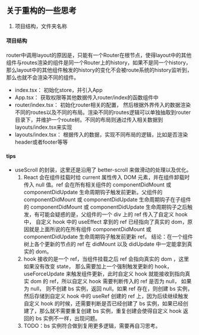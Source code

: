 ## 关于重构的一些思考
1. 项目结构，文件夹名称

#### 项目结构
router中调用layout的原因是，只能有一个Router在根节点，使得layout中的其他组件与routes渲染的组件是同一个Router上的history，如果不是同一个history，那么layout中的其他组件触发的history的变化不会被route系统的history监听到，那么也就不会渲染不同的组件。 
- index.tsx： 初始化store，并引入App
- App.tsx： 获取权限等其他数据传入router/index的函数组件中
- router/index.tsx： 初始化router相关的配置， 然后根据外界传入的数据渲染不同的routes以及不同的布局。渲染不同的routes逻辑可以单独抽取到router目录下，并维护一个route树。不同的布局则通过传入相关数据到layouts/index.tsx来实现
- layouts/index.tsx： 根据传入的数据，实现不同布局的逻辑，比如是否渲染header或者footer等等

#### tips
- useScroll 的封装，这里还是沿用了 better-scroll 来做滑动的处理以及优化。 
    1. React 会在组件挂载时给 current 属性传入 DOM 元素，并在组件卸载时传入 null 值。ref 会在所有相关组件的 componentDidMount 或 componentDidUpdate 生命周期钩子触发前更新。父组件的 componentDidMount 或 componentDidUpdate 生命周期钩子在子组件的 componentDidMount 或 componentDidUpdate 生命周期钩子之后触发，有可能会疑惑的是，父组件的一个 div 上的 ref 传入了自定义 hook 中， 自定义 hook 中的 useEffect 拿到的 ref 已经指向了真实的 dom，原因就是上面所说的在所有组件 componentDidMount 或 componentDidUpdate 生命周期钩子触发前更新 ref。 结论：在一个组件树上各个更新的节点的 ref 在 didMount 以及 didUpdate 中一定能拿到真实的 dom。
    2. hook 接收的是一个 ref，当组件挂载之后 ref 会指向真实的 dom ，这里如果没有改变 state， 那么需要加上一个强制触发更新的 hook，useForceUpdate 来触发组件更新，此时自定义 hook 就能接收到指向真实 dom 的 ref，所以自定义 hook 需要判断传入的 ref 是否为 null， 如果为 null， 则不创建 bs 实例，返回 null。如果 ref 存在，则创建 bs 实例，然后存储到自定义 hook 中的 useRef 创建的 ref 上，因为后续继续触发自定义 hook 的时候，还需要判断是否已经创建了 bs 实例，如果已经创建了，那么就不需要重复创建 bs 实例，重复创建会使得自定义 hook 返回的 bs 实例不一样，出现问题。
    3. TODO：bs 实例符合做到复用更多逻辑，需要再自习思考。
    


     

